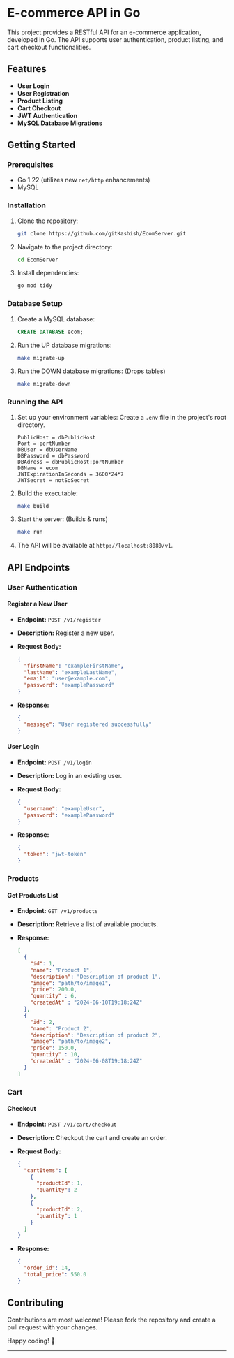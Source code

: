 # E-commerce API in Go

This project provides a RESTful API for an e-commerce application, developed in Go. The API supports user authentication, product listing, and cart checkout functionalities.

## Features

- **User Login**
- **User Registration**
- **Product Listing**
- **Cart Checkout**
- **JWT Authentication**
- **MySQL Database Migrations**

## Getting Started

### Prerequisites

- Go 1.22 (utilizes new `net/http` enhancements)
- MySQL

### Installation

1. Clone the repository:

   ```bash
   git clone https://github.com/gitKashish/EcomServer.git
   ```
   
3. Navigate to the project directory:

   ```bash
   cd EcomServer
   ```
   
4. Install dependencies:

   ```bash
   go mod tidy
   ```

### Database Setup

1. Create a MySQL database:

   ```sql
   CREATE DATABASE ecom;
   ```
   
3. Run the UP database migrations:

   ```bash
   make migrate-up
   ```
   
4. Run the DOWN database migrations: (Drops tables)

   ```bash
   make migrate-down
   ```
   

### Running the API

1. Set up your environment variables:
  Create a `.env` file in the project's root directory.

    ```env
    PublicHost = dbPublicHost
    Port = portNumber
    DBUser = dbUserName
    DBPassword = dbPassword
    DBAdress = dbPublicHost:portNumber
    DBName = ecom
    JWTExpirationInSeconds = 3600*24*7
    JWTSecret = notSoSecret
    ```
    
3. Build the executable:

   ```bash
   make build
   ```
   
5. Start the server: (Builds & runs)

   ```bash
   make run
   ```
   
7. The API will be available at `http://localhost:8080/v1`.

## API Endpoints

### User Authentication

#### Register a New User

- **Endpoint:** `POST /v1/register`
- **Description:** Register a new user.
- **Request Body:**
  
  ```json
  {
    "firstName": "exampleFirstName",
    "lastName": "exampleLastName",
    "email": "user@example.com",
    "password": "examplePassword"
  }
  ```
  
- **Response:**

  ```json
  {
    "message": "User registered successfully"
  }
  ```

#### User Login

- **Endpoint:** `POST /v1/login`
- **Description:** Log in an existing user.
- **Request Body:**

  ```json
  {
    "username": "exampleUser",
    "password": "examplePassword"
  }
  ```
  
- **Response:**

  ```json
  {
    "token": "jwt-token"
  }
  ```

### Products

#### Get Products List

- **Endpoint:** `GET /v1/products`
- **Description:** Retrieve a list of available products.
- **Response:**

  ```json
  [
    {
      "id": 1,
      "name": "Product 1",
      "description": "Description of product 1",
      "image": "path/to/image1",
      "price": 200.0,
      "quantity" : 6,
      "createdAt" : "2024-06-10T19:18:24Z"
    },
    {
      "id": 2,
      "name": "Product 2",
      "description": "Description of product 2",
      "image": "path/to/image2",
      "price": 150.0,
      "quantity" : 10,
      "createdAt" : "2024-06-08T19:18:24Z"
    }
  ]
  ```

### Cart

#### Checkout

- **Endpoint:** `POST /v1/cart/checkout`
- **Description:** Checkout the cart and create an order.
- **Request Body:**

  ```json
  {
    "cartItems": [
      {
        "productId": 1,
        "quantity": 2
      },
      {
        "productId": 2,
        "quantity": 1
      }
    ]
  }
  ```
  
- **Response:**

  ```json
  {
    "order_id": 14,
    "total_price": 550.0
  }
  ```

## Contributing

Contributions are most welcome! Please fork the repository and create a pull request with your changes.

Happy coding! 🎉

---
